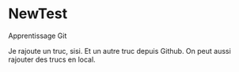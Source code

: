 # NewTest
Apprentissage Git

Je rajoute un truc, sisi.
Et un autre truc depuis Github.
On peut aussi rajouter des trucs en local.

